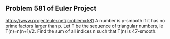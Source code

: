 ## Problem 581 of Euler Project 
https://www.projecteuler.net/problem=581
A number is p-smooth if it has no prime factors larger than p.
Let T be the sequence of triangular numbers, ie T(n)=n(n+1)/2.
Find the sum of all indices n such that T(n) is 47-smooth.